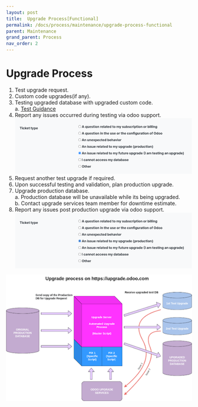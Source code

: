 ```yaml
---
layout: post
title:  Upgrade Process[Functional]
permalink: /docs/process/maintenance/upgrade-process-functional
parent: Maintenance
grand_parent: Process
nav_order: 2
---  
```

# Upgrade Process 

1. Test upgrade request.
2. Custom code upgrades(if any).
3. Testing upgraded database with upgraded custom code.  
  a. [Test Guidance](https://docs.google.com/document/d/1ypNs7JKPOsjNbKpdiKFH7Al6g6whZ9jr7f7duAQ5E1w/edit)
4. Report any issues occurred during testing via odoo support.  
  ![Test Upgrade Issue](test_upgrade_issue.png)
5. Request another test upgrade if required.
6. Upon successful testing and validation, plan production upgrade.
7. Upgrade production database.  
  a. Production database will be unavailable while its being upgraded.  
  b. Contact upgrade services team member for downtime estimate.
8. Report any issues post production upgrade via odoo support.  
  ![Post Upgrade Issue](post_upgrade_issue.png)


![Upgrade Process ](upgrade_process.png)  





